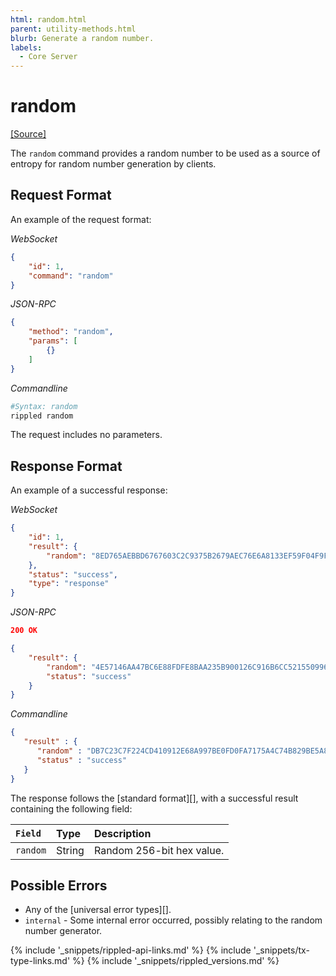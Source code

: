```yaml
---
html: random.html
parent: utility-methods.html
blurb: Generate a random number.
labels:
  - Core Server
---
```


# random
[[Source]](https://github.com/ripple/rippled/blob/master/src/ripple/rpc/handlers/Random.cpp "Source")

The `random` command provides a random number to be used as a source of entropy for random number generation by clients.

## Request Format
An example of the request format:

<!-- MULTICODE_BLOCK_START -->

*WebSocket*

```json
{
    "id": 1,
    "command": "random"
}
```

*JSON-RPC*

```json
{
    "method": "random",
    "params": [
        {}
    ]
}
```

*Commandline*

```sh
#Syntax: random
rippled random
```

<!-- MULTICODE_BLOCK_END -->

The request includes no parameters.

## Response Format

An example of a successful response:

<!-- MULTICODE_BLOCK_START -->

*WebSocket*

```json
{
    "id": 1,
    "result": {
        "random": "8ED765AEBBD6767603C2C9375B2679AEC76E6A8133EF59F04F9FC1AAA70E41AF"
    },
    "status": "success",
    "type": "response"
}
```

*JSON-RPC*

```json
200 OK

{
    "result": {
        "random": "4E57146AA47BC6E88FDFE8BAA235B900126C916B6CC521550996F590487B837A",
        "status": "success"
    }
}
```

*Commandline*

```json
{
   "result" : {
      "random" : "DB7C23C7F224CD410912E68A997BE0FD0FA7175A4C74B829BE5A80ED0DBAA0C5",
      "status" : "success"
   }
}
```

<!-- MULTICODE_BLOCK_END -->

The response follows the \[standard format\]\[\], with a successful result containing the following field:

| `Field`  | Type   | Description               |
|:-------- |:------ |:------------------------- |
| `random` | String | Random 256-bit hex value. |

## Possible Errors

* Any of the \[universal error types\]\[\].
* `internal` - Some internal error occurred, possibly relating to the random number generator.

<!--{# common link defs #}-->
{% include '_snippets/rippled-api-links.md' %}
{% include '_snippets/tx-type-links.md' %}
{% include '_snippets/rippled_versions.md' %}
